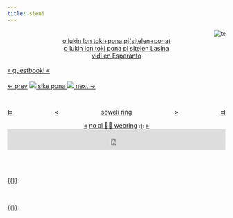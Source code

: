 ```yaml
---
title: sieni
---
```

    
<marquee direction="left" scrollamount=20>
    <img src="/media/sillies/teto.png" alt="teto" class="fatass">
</marquee>

<div align="center">
    <a href="/sp"><span class="sp">o lukin lon toki+pona pi(sitelen+pona)</span></a><br>
    <a href="/tp">o lukin lon toki pona pi sitelen Lasina</a><br>
    <a href="/eo">vidi en Esperanto</a>
</div>

<br>
<div class="guestbook">
    <a href="https://sijeni.atabook.org/">» guestbook! «</a><br>
</div>

</div><br><div class="box">

<div id="sike-pona" style="width: 100%; height: 3rem;">
  <link rel="stylesheet" href="https://sike.pona.la/embed.css"/>
  <span id="left">
    <a href="https://sike.pona.la/jan/soko Sijeni/prev.html" id="prev">← prev</a>
    </span>
  <span id="mid"><a href="https://sike.pona.la">
    <img class="tokipona" src="https://sike.pona.la/assets/tokipona.svg"></img>
    sike pona
    <img class="tokipona" src="https://sike.pona.la/assets/tokipona.svg"></img>
  </a></span>
  <span id="right">
  <a href="https://sike.pona.la/jan/soko Sijeni/next.html" id="next">next →</a>
  </span>
</div>

<p id="soweliring" style="display: flex; justify-content: space-between; width: auto;"><a href="https://thedressedmolerat.github.io/webring?name=soko%20Sijeni&to=skipprevious">⇇</a> <a href="https://thedressedmolerat.github.io/webring?name=soko%20Sijeni&to=previous">&lt;</a> <a href="https://thedressedmolerat.github.io/webring">soweli ring</a> <a href="https://thedressedmolerat.github.io/webring?name=soko%20Sijeni&to=next">&gt;</a> <a href="https://thedressedmolerat.github.io/webring?name=soko%20Sijeni&to=skipnext">⇉</a></p>

<div style="text-align:center">
<a href="https://baccyflap.com/noai/?prv&s=nja" target="_top" title="previous">«</a>
<a href="https://baccyflap.com/noai" target="_blank">no ai &#x1f6ab;&#129302; webring</a>
<a style="font-size:60%" href="https://baccyflap.com/noai/?rnd" target="_top" title="random">(&#x1F3B2;)</a>
<a href="https://baccyflap.com/noai/?nxt&s=nja" target="_top" title="next">»</a>
</div>

<iframe id="bucket-webring" style="width: 100%; height: 3rem; border: none;" src="https://webring.bucketfish.me/embed.html?name=sieni"></iframe> 

<br><br>

{{<buttons>}}

<br>

{{<john>}}
